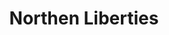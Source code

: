 ---
title: "Northen Liberties"
layout: article
author: 
image_teaser: nol.jpg
storymap_id: 1ffc4fabeda1671dc83d5a0699c76955
storymap_title: northern-liberties-linguistic-landscape
---